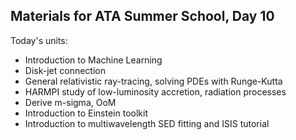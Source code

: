 ## Materials for ATA Summer School, Day 10

Today's units:

* Introduction to Machine Learning
* Disk-jet connection
* General relativistic ray-tracing, solving PDEs with Runge-Kutta
* HARMPI study of low-luminosity accretion, radiation processes
* Derive m-sigma, OoM
* Introduction to Einstein toolkit
* Introduction to multiwavelength SED fitting and ISIS tutorial

